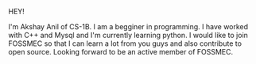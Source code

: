 HEY!

I'm Akshay Anil of CS-1B. I am a begginer in programming. I have worked with C++ and Mysql and I'm currently learning python. I would like to join FOSSMEC so that I can learn a lot from you guys and also contribute to open source. Looking forward to be an active member of FOSSMEC. 
